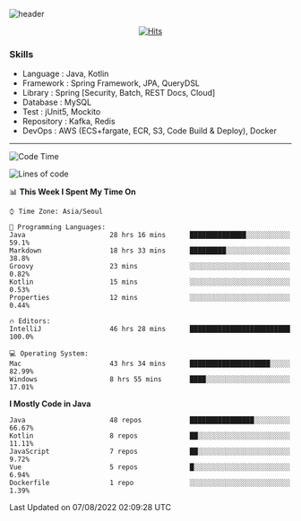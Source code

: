 <!-- Github Profile Readme로 프로필 꾸미기 : https://zzsza.github.io/development/2020/07/10/make-github-profile-readme/ -->

<!-- github theme -->
  <!-- 
    ![header](https://capsule-render.vercel.app/api?type=slice&color=e0f0e3&height=150&section=header&text=beasy&fontSize=45)
  -->
  ![header](https://capsule-render.vercel.app/api?type=soft&color=e0f0e3&height=150&section=header&text=Choi-YongSeok&fontSize=55&animation=twinkling)


<!-- hits count : https://hits.seeyoufarm.com/ -->
<div align=center>
    
  [![Hits](https://hits.seeyoufarm.com/api/count/incr/badge.svg?url=https%3A%2F%2Fgithub.com%2Fchoi-ys&count_bg=%2379C83D&title_bg=%23555555&icon=&icon_color=%23E7E7E7&title=hits&edge_flat=false)](https://hits.seeyoufarm.com)

</div>


<!-- Committed Top Lang -->
<div align=center>
</div>


### Skills
 - Language : Java, Kotlin
 - Framework : Spring Framework, JPA, QueryDSL
 - Library : Spring [Security, Batch, REST Docs, Cloud]
 - Database : MySQL
 - Test : jUnit5, Mockito
 - Repository : Kafka, Redis
 - DevOps : AWS (ECS+fargate, ECR, S3, Code Build & Deploy), Docker

---

<!--START_SECTION:waka-->
![Code Time](http://img.shields.io/badge/Code%20Time-0%20secs-blue)

![Lines of code](https://img.shields.io/badge/From%20Hello%20World%20I%27ve%20Written-326%20Thousand%20lines%20of%20code-blue)

📊 **This Week I Spent My Time On** 

```text
⌚︎ Time Zone: Asia/Seoul

💬 Programming Languages: 
Java                     28 hrs 16 mins      ██████████████░░░░░░░░░░░   59.1% 
Markdown                 18 hrs 33 mins      █████████░░░░░░░░░░░░░░░░   38.8% 
Groovy                   23 mins             ░░░░░░░░░░░░░░░░░░░░░░░░░   0.82% 
Kotlin                   15 mins             ░░░░░░░░░░░░░░░░░░░░░░░░░   0.53% 
Properties               12 mins             ░░░░░░░░░░░░░░░░░░░░░░░░░   0.44%

🔥 Editors: 
IntelliJ                 46 hrs 28 mins      █████████████████████████   100.0%

💻 Operating System: 
Mac                      43 hrs 34 mins      ████████████████████░░░░░   82.99% 
Windows                  8 hrs 55 mins       ████░░░░░░░░░░░░░░░░░░░░░   17.01%

```

**I Mostly Code in Java** 

```text
Java                     48 repos            ████████████████░░░░░░░░░   66.67% 
Kotlin                   8 repos             ██░░░░░░░░░░░░░░░░░░░░░░░   11.11% 
JavaScript               7 repos             ██░░░░░░░░░░░░░░░░░░░░░░░   9.72% 
Vue                      5 repos             █░░░░░░░░░░░░░░░░░░░░░░░░   6.94% 
Dockerfile               1 repo              ░░░░░░░░░░░░░░░░░░░░░░░░░   1.39%

```



 Last Updated on 07/08/2022 02:09:28 UTC
<!--END_SECTION:waka-->

<!-- 
![footer](https://capsule-render.vercel.app/api?section=footer&type=slice&color=e0f0e3)
-->

